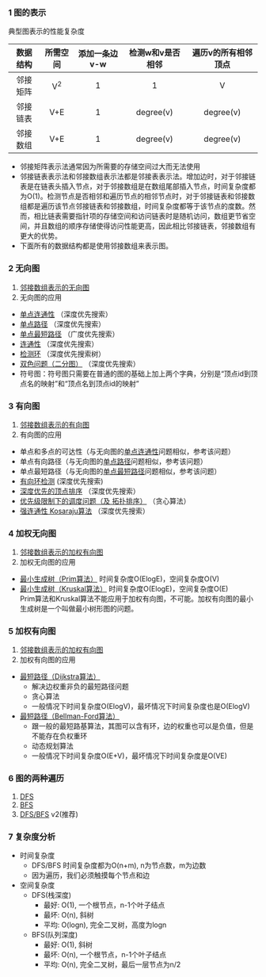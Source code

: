 ### 1 图的表示
典型图表示的性能复杂度  

|数据结构|所需空间|添加一条边v-w|检测w和v是否相邻|遍历v的所有相邻顶点|
|:---:|:---:|:---:|:---:|:---:|
|邻接矩阵|V<sup>2</sup>|1|1|V|
|邻接链表|V+E|1|degree(v)|degree(v)|
|邻接数组|V+E|1|degree(v)|degree(v)|
- 邻接矩阵表示法通常因为所需要的存储空间过大而无法使用
- 邻接链表表示法和邻接数组表示法都是邻接表表示法。增加边时，对于邻接链表是在链表头插入节点，对于邻接数组是在数组尾部插入节点，时间复杂度都为O(1)。检测节点是否相邻和遍历节点的相邻节点时，对于邻接链表和邻接数组都是遍历该节点邻接链表和邻接数组，时间复杂度都等于该节点的度数。然而，相比链表需要指针项的存储空间和访问链表时是随机访问，数组更节省空间，并且数组的顺序存储使得访问性能更高，因此相比邻接链表，邻接数组有更大的优势。
- 下面所有的数据结构都是使用邻接数组来表示图。


### 2 无向图
1. [邻接数组表示的无向图](./Graph.h)
2. 无向图的应用
 - [单点连通性](../../Algorithms/graph/DepthFirstSearch.cpp) （深度优先搜索）
 - [单点路径](../../Algorithms/graph/DepthFirstPaths.cpp) （深度优先搜索）
 - [单点最短路径](../../Algorithms/graph/BreadthFirstPaths.cpp) （广度优先搜索）
 - [连通性](../../Algorithms/graph/ConnectedComponent.cpp) （深度优先搜索）
 - [检测环](../../Algorithms/graph/Cycle.cpp) （深度优先搜索树）
 - [双色问题（二分图）](../../Algorithms/graph/TwoColor.cpp) （深度优先搜索）
 - 符号图：符号图只需要在普通的图的基础上加上两个字典，分别是“顶点id到顶点名的映射”和“顶点名到顶点id的映射”  

### 3 有向图
1. [邻接数组表示的有向图](./Digraph.h)
2. 有向图的应用
 - 单点和多点的可达性（与无向图的[单点连通性](../../Algorithms/graph/DepthFirstSearch.cpp)问题相似，参考该问题）  
 - 单点有向路径（与无向图的[单点路径](../../Algorithms/graph/DepthFirstPaths.cpp)问题相似，参考该问题）  
 - 单点最短路径（与无向图的[单点最短路径](../../Algorithms/graph/BreadthFirstPaths.cpp)问题相似，参考该问题）
 - [有向环检测](../../Algorithms/graph/DirectedCycle.cpp) (深度优先搜索)
 - [深度优先的顶点排序](../../Algorithms/graph/DepthFirstOrder.cpp) （深度优先搜索）
 - [优先级限制下的调度问题（及 拓扑排序）](../../Algorithms/graph/topologicalOrder.cpp) （贪心算法）
 - [强连通性 Kosaraju算法](../../Algorithms/graph/Kosaraju.cpp) （深度优先搜索）


### 4 加权无向图
1. [邻接数组表示的加权有向图](./EdgeWeightedGraph.h)
2. 加权无向图的应用
 - [最小生成树（Prim算法）](../../Algorithms/graph/PrimMST.cpp) 时间复杂度O(ElogE)，空间复杂度O(V)
 - [最小生成树（Kruskal算法）](../../Algorithms/graph/KruskalMST.cpp) 时间复杂度O(ElogE)，空间复杂度O(E)
<br />Prim算法和Kruskal算法不能应用于加权有向图，不可能。加权有向图的最小生成树是一个叫做最小树形图的问题。

### 5 加权有向图
1. [邻接数组表示的加权有向图](./EdgeWeightedDigraph.h)
2. 加权有向图的应用
 - [最短路径（Dijkstra算法）](../../Algorithms/graph/Dijkstra.cpp)
     - 解决边权重非负的最短路径问题
     - 贪心算法
     - 一般情况下时间复杂度O(ElogV)，最坏情况下时间复杂度也是O(ElogV)
 - [最短路径（Bellman-Ford算法）](../../Algorithms/graph/Bellman_Ford.cpp)
     - 跟一般的最短路基算法，其图可以含有环，边的权重也可以是负值，但是不能存在负权重环
     - 动态规划算法
     - 一般情况下时间复杂度O(E+V)，最坏情况下时间复杂度是O(VE)

### 6 图的两种遍历
1. [DFS](./traverse.cpp)
2. [BFS](./traverse.cpp)
3. [DFS/BFS](./traverse.cpp#L116) v2(推荐)

### 7 复杂度分析
- 时间复杂度
    - DFS/BFS 时间复杂度都为O(n+m), n为节点数，m为边数
    - 因为遍历，我们必须触摸每个节点和边
- 空间复杂度
    - DFS(栈深度)
        - 最好: O(1), 一个根节点，n-1个叶子结点
        - 最坏: O(n), 斜树
        - 平均: O(logn), 完全二叉树，高度为logn
    - BFS(队列深度)
        - 最好: O(1), 斜树
        - 最坏: O(n), 一个根节点，n-1个叶子结点
        - 平均: O(n), 完全二叉树，最后一层节点为n/2



